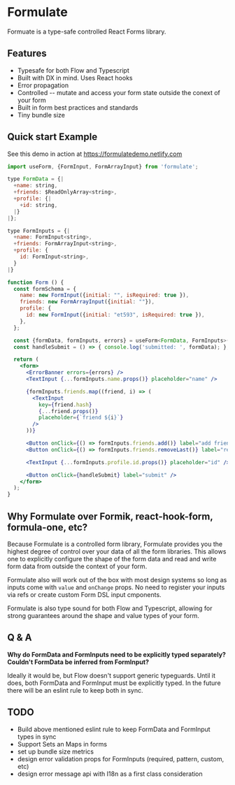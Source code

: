 # Formulate

Formuate is a type-safe controlled React Forms library.

## Features

* Typesafe for both Flow and Typescript
* Built with DX in mind. Uses React hooks
* Error propagation
* Controlled -- mutate and access your form state outside the conext of your form
* Built in form best practices and standards
* Tiny bundle size

## Quick start Example

See this demo in action at https://formulatedemo.netlify.com

```jsx
import useForm, {FormInput, FormArrayInput} from 'formulate';

type FormData = {|
  +name: string,
  +friends: $ReadOnlyArray<string>,
  +profile: {|
    +id: string,
  |}
|};

type FormInputs = {|
  +name: FormInput<string>,
  +friends: FormArrayInput<string>,
  +profile: {
    id: FormInput<string>,
  }
|}

function Form () {
  const formSchema = {
    name: new FormInput({initial: "", isRequired: true }),
    friends: new FormArrayInput({initial: ""}),
    profile: {
      id: new FormInput({initial: "et593", isRequired: true }),
    },
  };

  const {formData, formInputs, errors} = useForm<FormData, FormInputs>(formSchema);
  const handleSubmit = () => { console.log('submitted: ', formData); };

  return (
    <form>
      <ErrorBanner errors={errors} />
      <TextInput {...formInputs.name.props()} placeholder="name" />

      {formInputs.friends.map((friend, i) => (
        <TextInput
          key={friend.hash}
          {...friend.props()}
          placeholder={`friend ${i}`}
        />
      ))}

      <Button onClick={() => formInputs.friends.add()} label="add friend" />
      <Button onClick={() => formInputs.friends.removeLast()} label="remove friend"/>

      <TextInput {...formInputs.profile.id.props()} placeholder="id" />

      <Button onClick={handleSubmit} label="submit" />
    </form>
  );
}
```

## Why Formulate over Formik, react-hook-form, formula-one, etc?

Because Formulate is a controlled form library, Formulate provides you the highest degree of control over your data of all the form libraries. This allows one to explicitly configure the shape of the form data and read and write form data from outside the context of your form.

Formulate also will work out of the box with most design systems so long as inputs come with `value` and `onChange` props. No need to register your inputs via refs or create custom Form DSL input cmponents.

Formulate is also type sound for both Flow and Typescript, allowing for strong guarantees around the shape and value types of your form.

## Q & A

__Why do FormData and FormInputs need to be explicitly typed separately? Couldn't FormData be inferred from FormInput?__

Ideally it would be, but Flow doesn't support generic typeguards. Until it does, both FormData and FormInput must be explicitly typed. In the future there will be an eslint rule to keep both in sync.

## TODO

* Build above mentioned eslint rule to keep FormData and FormInput types in sync
* Support Sets an Maps in forms
* set up bundle size metrics
* design error validation props for FormInputs (required, pattern, custom, etc)
* design error message api with I18n as a first class consideration
